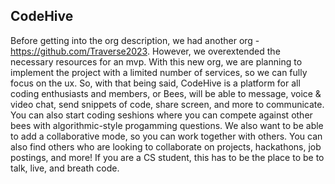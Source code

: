 ## CodeHive

Before getting into the org description, we had another org - https://github.com/Traverse2023. However, we overextended the necessary resources for an mvp. With this new org, we are planning to implement the project with a limited number of services, so we can fully focus on the ux. 
So, with that being said, CodeHive is a platform for all coding enthusiasts and members, or Bees, will be able to message, voice & video chat, send snippets of code, share screen, and more to communicate. 
You can also start coding seshions where you can compete against other bees with algorithmic-style progamming questions. We also want to be able to add a collaborative mode, so you can work together with others. 
You can also find others who are looking to collaborate on projects, hackathons, job postings, and more! If you are a CS student, this has to be the place to be to talk, live, and breath code.

